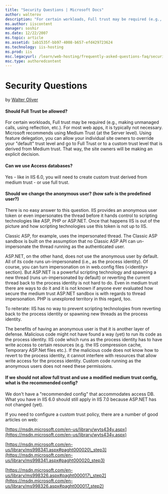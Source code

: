 ```yaml
---
title: "Security Questions | Microsoft Docs"
author: walterov
description: "For certain workloads, Full trust may be required (e.g., making unmanaged calls, using reflection, etc.). For most web apps, it is typically not necessary. M..."
ms.author: iiscontent
manager: soshir
ms.date: 12/22/2007
ms.topic: article
ms.assetid: 1ab1535f-bb97-4008-b657-efd429723624
ms.technology: iis-hosting
ms.prod: iis
msc.legacyurl: /learn/web-hosting/frequently-asked-questions-faq/security-questions
msc.type: authoredcontent
---
```

Security Questions
====================
by [Walter Oliver](https://github.com/walterov)

#### Should Full Trust be allowed?

For certain workloads, Full trust may be required (e.g., making unmanaged calls, using reflection, etc.). For most web apps, it is typically not necessary. Microsoft recommends using Medium Trust (at the Server level). Using feature delegation, you can allow your individual site owners to override your "default" trust level and go to Full Trust or to a custom trust level that is derived from Medium trust. That way, the site owners will be making an explicit decision.

#### Can we use Access databases?

Yes - like in IIS 6.0, you will need to create custom trust derived from medium trust - or use full trust.

#### Should we change the anonymous user? (how safe is the predefined user?)

There is no easy answer to this question. IIS provides an anonymous user token or even impersonates the thread before it hands control to scripting technologies like ASP, PHP or ASP.NET. Once that happens IIS is out of the picture and how scripting technologies use this token is not up to IIS.

Classic ASP, for example, uses the impersonated thread. The Classic ASP sandbox is built on the assumption that no Classic ASP API can un-impersonate the thread running as the authenticated user.

ASP.NET, on the other hand, does not use the anonymous user by default. All of its code runs un-impersonated (i.e., as the process identity). Of course, you can turn impersonation on in web.config files (&lt;identity&gt; section). But ASP.NET is a powerful scripting technology and spawning a new thread (runs un-impersonated by default) or reverting the current thread back to the process identity is not hard to do. Even in medium trust there are ways to do it and it is not known if anyone ever evaluated how secure the medium trust ASP.NET sandbox is with regards to thread impersonation. PHP is unexplored territory in this regard, too.

To reiterate: IIS has no way to prevent scripting technologies from reverting back to the process identity or spawning new threads as the process identity.

The benefits of having an anonymous user is that it is another layer of defense. Malicious code might not have found a way (yet) to run its code as the process identity. IIS code which runs as the process identity has to have write access to certain resources (e.g. the IIS compression cache, Temporary ASP.Net files etc.). If the malicious code does not know how to revert to the process identity, it cannot interfere with resources that allow write access for the process identity. Custom code running as the anonymous users does not need these permissions.

#### If we should not allow full trust and use a modified medium trust config, what is the recommended config?

We don't have a "recommended config" that accommodates access DB. What you have in IIS 6.0 should still apply in IIS 7.0 because ASP.NET has not changed (yet).

If you need to configure a custom trust policy, there are a number of good articles on web:

[https://msdn.microsoft.com/en-us/library/wyts434y.aspx](https://msdn.microsoft.com/en-us/library/wyts434y.aspx)

[https://msdn.microsoft.com/en-us/library/ms998341.aspx#paght000020\_step3](https://msdn.microsoft.com/en-us/library/ms998341.aspx#paght000020_step3)

[https://msdn.microsoft.com/en-us/library/ms998326.aspx#paght000017\_step2](https://msdn.microsoft.com/en-us/library/ms998326.aspx#paght000017_step2)